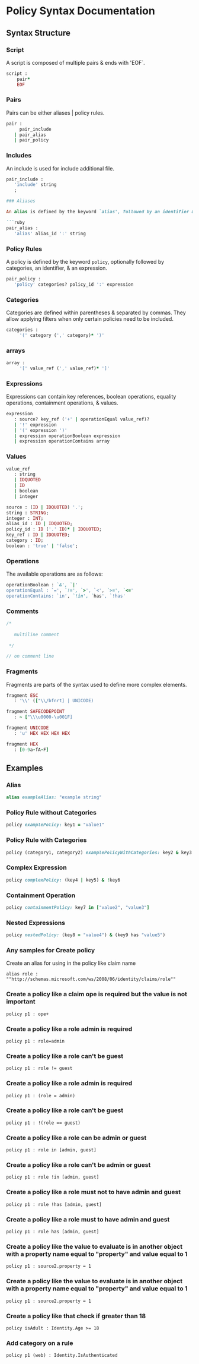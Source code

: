 # Policy Syntax Documentation

## Syntax Structure

### Script

A script is composed of multiple pairs & ends with 'EOF`.

```ruby
script :
    pair*
    EOF
```

### Pairs

Pairs can be either aliases | policy rules.

```ruby
pair :
     pair_include
   | pair_alias
   | pair_policy
```

### Includes

An include is used for include additional file.
```ruby
pair_include : 
   'include' string
   ;

### Aliases

An alias is defined by the keyword `alias', followed by an identifier & a string.

```ruby
pair_alias : 
   'alias' alias_id ':' string
```

### Policy Rules

A policy is defined by the keyword `policy`, optionally followed by categories, an identifier, & an expression.

```ruby
pair_policy : 
   'policy' categories? policy_id ':' expression
```

### Categories
Categories are defined within parentheses & separated by commas. They allow applying filters when only certain policies need to be included.

```ruby
categories :
     '(' category (',' category)* ')'
```

### arrays
```ruby
array :
     '[' value_ref (',' value_ref)* ']'
```

### Expressions

Expressions can contain key references, boolean operations, equality operations, containment operations, & values.

```ruby
expression
   : source? key_ref ('+' | operationEqual value_ref)?
   | '!' expression
   | '(' expression ')'
   | expression operationBoolean expression
   | expression operationContains array
```

### Values

```ruby
value_ref
   : string
   | IDQUOTED
   | ID
   | boolean
   | integer
```

```ruby
source : (ID | IDQUOTED) '.';
string : STRING;
integer : INT;
alias_id : ID | IDQUOTED;
policy_id : ID ('.' ID)* | IDQUOTED;
key_ref : ID | IDQUOTED;
category : ID;
boolean : 'true' | 'false';
```

### Operations

The available operations are as follows:

```ruby
operationBoolean : `&', `|'
operationEqual : `=', `!=', `>', `<', `>=', `<='
operationContains: `in', `!in', `has', `!has'
```

### Comments


```csharp
/*
  
   multiline comment
 
 */

// on comment line

```

### Fragments

Fragments are parts of the syntax used to define more complex elements.

```ruby
fragment ESC
   : '\\' (["\\/bfnrt] | UNICODE)
```

```ruby
fragment SAFECODEPOINT
   : ~ ["\\\u0000-\u001F]
```

```ruby
fragment UNICODE
   : 'u' HEX HEX HEX HEX
```

```ruby
fragment HEX
   : [0-9a-fA-F]
```


## Examples

### Alias

```ruby
alias exampleAlias: "example string"
```

### Policy Rule without Categories

```ruby
policy examplePolicy: key1 = "value1"
```

### Policy Rule with Categories

```ruby
policy (category1, category2) examplePolicyWithCategories: key2 & key3
```

### Complex Expression

```ruby
policy complexPolicy: (key4 | key5) & !key6
```

### Containment Operation

```ruby
policy containmentPolicy: key7 in ["value2", "value3"]
```

### Nested Expressions

```ruby
policy nestedPolicy: (key8 = "value4") & (key9 has "value5")
```

### Any samples for Create policy

Create an alias for using in the policy like claim name
```batch
alias role : ""http://schemas.microsoft.com/ws/2008/06/identity/claims/role""
```

### Create a policy like a claim ope is required but the value is not important
```batch
policy p1 : ope+
```

### Create a policy like a role admin is required
```batch
policy p1 : role=admin
```

### Create a policy like a role can't be guest
```batch
policy p1 : role != guest
```

### Create a policy like a role admin is required
```batch
policy p1 : (role = admin)
```

### Create a policy like a role can't be guest
```batch
policy p1 : !(role == guest)
```

### Create a policy like a role can be admin or guest
```batch
policy p1 : role in [admin, guest]
```

### Create a policy like a role can't be admin or guest
```batch
policy p1 : role !in [admin, guest]
```

### Create a policy like a role must not to have admin and guest
```batch
policy p1 : role !has [admin, guest]
```

### Create a policy like a role must to have admin and guest
```batch
policy p1 : role has [admin, guest]
```

### Create a policy like the value to evaluate is in another object with a property name equal to "property" and value equal to 1
```batch
policy p1 : source2.property = 1
```

### Create a policy like the value to evaluate is in another object with a property name equal to "property" and value equal to 1
```batch
policy p1 : source2.property = 1
```

### Create a policy like that check if greater than 18
```batch
policy isAdult : Identity.Age >= 18
```

### Add category on a rule
```batch
policy p1 (web) : Identity.IsAuthenticated
```